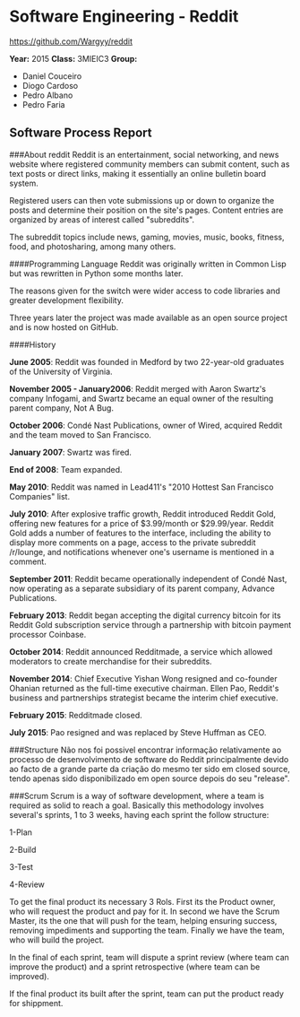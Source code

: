 # Software Engineering - Reddit
https://github.com/Wargyy/reddit

**Year:** 2015 **Class:** 3MIEIC3 
**Group:**
* Daniel Couceiro
* Diogo Cardoso
* Pedro Albano
* Pedro Faria



## Software Process Report


###About reddit
Reddit is an entertainment, social networking, and news website where registered community members can submit content, such as text posts or direct links, making it essentially an online bulletin board system. 

Registered users can then vote submissions up or down to organize the posts and determine their position on the site's pages. Content entries are organized by areas of interest called "subreddits". 

The subreddit topics include news, gaming, movies, music, books, fitness, food, and photosharing, among many others.

####Programming Language
Reddit was originally written in Common Lisp but was rewritten in Python some months later.

The reasons given for the switch were wider access to code libraries and greater development flexibility.

Three years later the project was made available as an open source project and is now hosted on GitHub.

####History

**June 2005**: Reddit was founded in Medford by two 22-year-old graduates of the University of Virginia. 

**November 2005 - January2006**: Reddit merged with Aaron Swartz's company Infogami, and Swartz became an equal owner of the resulting parent company, Not A Bug. 

**October 2006**: Condé Nast Publications, owner of Wired, acquired Reddit and the team moved to San Francisco.

**January 2007**: Swartz was fired.

**End of 2008**: Team expanded.

**May 2010**: Reddit was named in Lead411's "2010 Hottest San Francisco Companies" list.

**July 2010**: After explosive traffic growth, Reddit introduced Reddit Gold, offering new features for a price of $3.99/month or $29.99/year. Reddit Gold adds a number of features to the interface, including the ability to display more comments on a page, access to the private subreddit /r/lounge, and notifications whenever one's username is mentioned in a comment.

**September 2011**: Reddit became operationally independent of Condé Nast, now operating as a separate subsidiary of its parent company, Advance Publications.

**February 2013**: Reddit began accepting the digital currency bitcoin for its Reddit Gold subscription service through a partnership with bitcoin payment processor Coinbase.

**October 2014**: Reddit announced Redditmade, a service which allowed moderators to create merchandise for their subreddits.

**November 2014**: Chief Executive Yishan Wong resigned and co-founder Ohanian returned as the full-time executive chairman. Ellen Pao, Reddit's business and partnerships strategist became the interim chief executive.

**February 2015**: Redditmade closed.

**July 2015**: Pao resigned and was replaced by Steve Huffman as CEO.


###Structure
Não nos foi possivel encontrar informação relativamente ao processo de desenvolvimento de software do Reddit principalmente devido ao facto de a grande parte da criação do mesmo ter sido em closed source, tendo apenas sido disponibilizado em open source depois do seu "release".

###Scrum
Scrum is a way of software development, where a team is required as solid to reach a goal.
Basically this methodology involves several's sprints, 1 to 3 weeks, having each sprint the follow structure:

1-Plan

2-Build

3-Test

4-Review

To get the final product its necessary 3 Rols. First its the Product owner, who will request the product and pay for it. In second we have the Scrum Master, its the one that will push for the team, helping ensuring success, removing impediments and supporting the team. Finally we have the team, who will build the project.

In the final of each sprint, team will dispute a sprint review (where team can improve the product) and a sprint retrospective (where team can be improved).

If the final product its built after the sprint, team can put the product ready for shippment.

